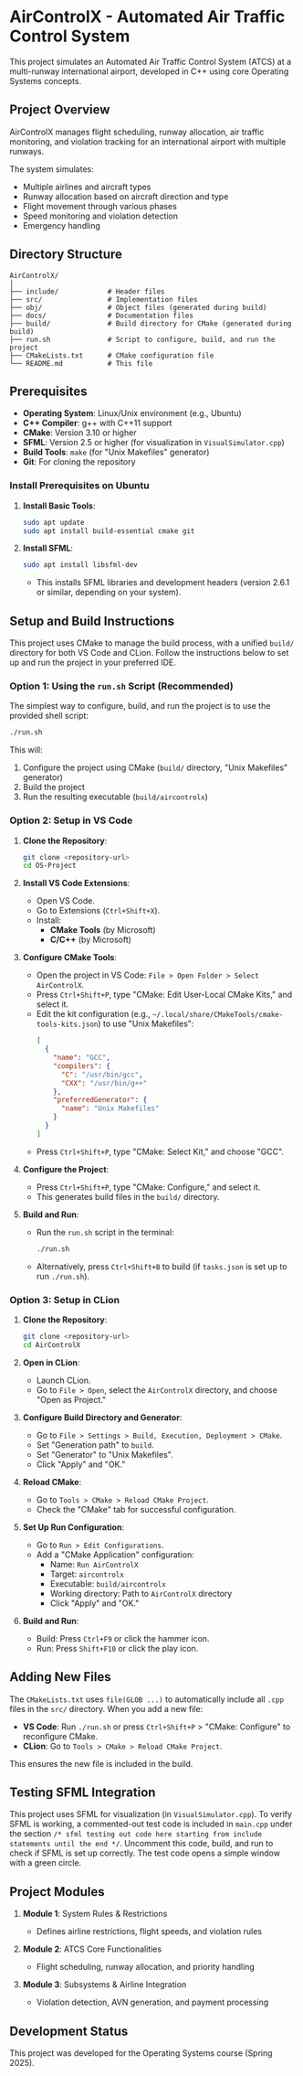 # AirControlX - Automated Air Traffic Control System

This project simulates an Automated Air Traffic Control System (ATCS) at a multi-runway international airport, developed in C++ using core Operating Systems concepts.

## Project Overview

AirControlX manages flight scheduling, runway allocation, air traffic monitoring, and violation tracking for an international airport with multiple runways.

The system simulates:

- Multiple airlines and aircraft types
- Runway allocation based on aircraft direction and type
- Flight movement through various phases
- Speed monitoring and violation detection
- Emergency handling

## Directory Structure

```
AirControlX/
│
├── include/            # Header files
├── src/                # Implementation files
├── obj/                # Object files (generated during build)
├── docs/               # Documentation files
├── build/              # Build directory for CMake (generated during build)
├── run.sh              # Script to configure, build, and run the project
├── CMakeLists.txt      # CMake configuration file
└── README.md           # This file
```

## Prerequisites

- **Operating System**: Linux/Unix environment (e.g., Ubuntu)
- **C++ Compiler**: g++ with C++11 support
- **CMake**: Version 3.10 or higher
- **SFML**: Version 2.5 or higher (for visualization in `VisualSimulator.cpp`)
- **Build Tools**: `make` (for "Unix Makefiles" generator)
- **Git**: For cloning the repository

### Install Prerequisites on Ubuntu

1. **Install Basic Tools**:
   ```bash
   sudo apt update
   sudo apt install build-essential cmake git
   ```

2. **Install SFML**:
   ```bash
   sudo apt install libsfml-dev
   ```
   - This installs SFML libraries and development headers (version 2.6.1 or similar, depending on your system).

## Setup and Build Instructions

This project uses CMake to manage the build process, with a unified `build/` directory for both VS Code and CLion. Follow the instructions below to set up and run the project in your preferred IDE.

### Option 1: Using the `run.sh` Script (Recommended)

The simplest way to configure, build, and run the project is to use the provided shell script:

```bash
./run.sh
```

This will:
1. Configure the project using CMake (`build/` directory, "Unix Makefiles" generator)
2. Build the project
3. Run the resulting executable (`build/aircontrolx`)

### Option 2: Setup in VS Code

1. **Clone the Repository**:
   ```bash
   git clone <repository-url>
   cd OS-Project
   ```

2. **Install VS Code Extensions**:
   - Open VS Code.
   - Go to Extensions (`Ctrl+Shift+X`).
   - Install:
     - **CMake Tools** (by Microsoft)
     - **C/C++** (by Microsoft)

3. **Configure CMake Tools**:
   - Open the project in VS Code: `File > Open Folder > Select AirControlX`.
   - Press `Ctrl+Shift+P`, type "CMake: Edit User-Local CMake Kits," and select it.
   - Edit the kit configuration (e.g., `~/.local/share/CMakeTools/cmake-tools-kits.json`) to use "Unix Makefiles":
     ```json
     [
       {
         "name": "GCC",
         "compilers": {
           "C": "/usr/bin/gcc",
           "CXX": "/usr/bin/g++"
         },
         "preferredGenerator": {
           "name": "Unix Makefiles"
         }
       }
     ]
     ```
   - Press `Ctrl+Shift+P`, type "CMake: Select Kit," and choose "GCC".

4. **Configure the Project**:
   - Press `Ctrl+Shift+P`, type "CMake: Configure," and select it.
   - This generates build files in the `build/` directory.

5. **Build and Run**:
   - Run the `run.sh` script in the terminal:
     ```bash
     ./run.sh
     ```
   - Alternatively, press `Ctrl+Shift+B` to build (if `tasks.json` is set up to run `./run.sh`).

### Option 3: Setup in CLion

1. **Clone the Repository**:
   ```bash
   git clone <repository-url>
   cd AirControlX
   ```

2. **Open in CLion**:
   - Launch CLion.
   - Go to `File > Open`, select the `AirControlX` directory, and choose "Open as Project."

3. **Configure Build Directory and Generator**:
   - Go to `File > Settings > Build, Execution, Deployment > CMake`.
   - Set "Generation path" to `build`.
   - Set "Generator" to "Unix Makefiles".
   - Click "Apply" and "OK."

4. **Reload CMake**:
   - Go to `Tools > CMake > Reload CMake Project`.
   - Check the "CMake" tab for successful configuration.

5. **Set Up Run Configuration**:
   - Go to `Run > Edit Configurations`.
   - Add a "CMake Application" configuration:
     - Name: `Run AirControlX`
     - Target: `aircontrolx`
     - Executable: `build/aircontrolx`
     - Working directory: Path to `AirControlX` directory
     - Click "Apply" and "OK."

6. **Build and Run**:
   - Build: Press `Ctrl+F9` or click the hammer icon.
   - Run: Press `Shift+F10` or click the play icon.

## Adding New Files

The `CMakeLists.txt` uses `file(GLOB ...)` to automatically include all `.cpp` files in the `src/` directory. When you add a new file:

- **VS Code**: Run `./run.sh` or press `Ctrl+Shift+P` > "CMake: Configure" to reconfigure CMake.
- **CLion**: Go to `Tools > CMake > Reload CMake Project`.

This ensures the new file is included in the build.

## Testing SFML Integration

This project uses SFML for visualization (in `VisualSimulator.cpp`). To verify SFML is working, a commented-out test code is included in `main.cpp` under the section `/* sfml testing out code here starting from include statements until the end */`. Uncomment this code, build, and run to check if SFML is set up correctly. The test code opens a simple window with a green circle.

## Project Modules

1. **Module 1**: System Rules & Restrictions
   - Defines airline restrictions, flight speeds, and violation rules

2. **Module 2**: ATCS Core Functionalities
   - Flight scheduling, runway allocation, and priority handling

3. **Module 3**: Subsystems & Airline Integration
   - Violation detection, AVN generation, and payment processing

## Development Status

This project was developed for the Operating Systems course (Spring 2025).
